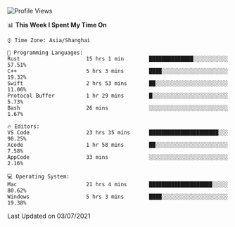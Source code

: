 <!--START_SECTION:waka-->
![Profile Views](http://img.shields.io/badge/Profile%20Views-0-blue)

📊 **This Week I Spent My Time On** 

```text
⌚︎ Time Zone: Asia/Shanghai

💬 Programming Languages: 
Rust                     15 hrs 1 min        ██████████████░░░░░░░░░░░   57.51% 
C++                      5 hrs 3 mins        ████░░░░░░░░░░░░░░░░░░░░░   19.32% 
Swift                    2 hrs 53 mins       ██░░░░░░░░░░░░░░░░░░░░░░░   11.06% 
Protocol Buffer          1 hr 29 mins        █░░░░░░░░░░░░░░░░░░░░░░░░   5.73% 
Bash                     26 mins             ░░░░░░░░░░░░░░░░░░░░░░░░░   1.67%

🔥 Editors: 
VS Code                  23 hrs 35 mins      ██████████████████████░░░   90.25% 
Xcode                    1 hr 58 mins        ██░░░░░░░░░░░░░░░░░░░░░░░   7.58% 
AppCode                  33 mins             ░░░░░░░░░░░░░░░░░░░░░░░░░   2.16%

💻 Operating System: 
Mac                      21 hrs 4 mins       ████████████████████░░░░░   80.62% 
Windows                  5 hrs 3 mins        ████░░░░░░░░░░░░░░░░░░░░░   19.38%

```


 Last Updated on 03/07/2021
<!--END_SECTION:waka-->
